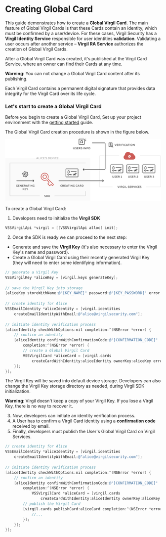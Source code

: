 # Creating Global Card

This guide demonstrates how to create a **Global Virgil Card**. The main feature of Global Virgil Cards is that these Cards contain an identity, which must be confirmed by a user/device. For these cases, Virgil Security has a **Virgil Identity Service** responsible for user identities **validation**. Validating a user occurs after another service – **Virgil RA Service**  authorizes the creation of Global Virgil Cards.

After a Global Virgil Card was created, it's published at the Virgil Card Service, where an owner can find their Cards at any time.

**Warning**: You can not change a Global Virgil Card content after its publishing.

Each Virgil Card contains a permanent digital signature that provides data integrity for the Virgil Card over its life cycle.

### Let's start to create a Global Virgil Card

Before you begin to create a Global Virgil Card, Set up your project environment with the [getting started](/docs/objectivec/guides/configuration/client.md) guide.

The Global Virgil Card creation procedure is shown in the figure below.

![Card Intro](/docs/objectivec/img/Card_intro.png "Create Global Virgil Card")

To create a Global Virgil Card:

1. Developers need to initialize the **Virgil SDK**

```objectivec
VSSVirgilApi *virgil = [[VSSVirgilApi alloc] init];
```

2. Once the SDK is ready we can proceed to the next step:


- Generate and save the **Virgil Key** (it's also necessary to enter the Virgil Key's name and password).
- Create a Global Virgil Card using their recently generated Virgil Key (they will need to enter some identifying information).


```objectivec
// generate a Virgil Key
VSSVirgilKey *aliceKey = [virgil.keys generateKey];

// save the Virgil Key into storage
[aliceKey storeWithName:@"[KEY_NAME]" password:@"[KEY_PASSWORD]" error:nil];

// create identity for Alice
VSSEmailIdentity *aliceIdentity = [virgil.identities
	createEmailIdentityWithEmail:@"alice@virgilsecurity.com"];

// initiate identity verification process
[aliceIdentity checkWithOptions:nil completion:^(NSError *error) {
	// confirm an identity
	[aliceIdentity confirmWithConfirmationCode:@"[CONFIRMATION_CODE]"
		completion:^(NSError *error) {
		// create a Global Virgil Card
		VSSVirgilCard *aliceCard = [virgil.cards
			createCardWithIdentity:aliceIdentity ownerKey:aliceKey error:nil];
	}];
}];
```

The Virgil Key will be saved into default device storage. Developers can also change the Virgil Key storage directory as needed, during Virgil SDK initialization.

**Warning**: Virgil doesn't keep a copy of your Virgil Key. If you lose a Virgil Key, there is no way to recover it.

3. Now, developers can initiate an identity verification process.
4. A User has to confirm a Virgil Card identity using a **confirmation code** received by email.
5. Finally, developers must publish the User's Global Virgil Card on Virgil Services.

```objectivec
// create identity for Alice
VSSEmailIdentity *aliceIdentity = [virgil.identities
	createEmailIdentityWithEmail:@"alice@virgilsecurity.com"];

// initiate identity verification process
[aliceIdentity checkWithOptions:nil completion:^(NSError *error) {
	// confirm an identity
	[aliceIdentity confirmWithConfirmationCode:@"[CONFIRMATION_CODE]"
		completion:^(NSError *error) {
			VSSVirgilCard *aliceCard = [virgil.cards
				createCardWithIdentity:aliceIdentity ownerKey:aliceKey error:nil];
		// publish the Virgil Card
		[virgil.cards publishCard:aliceCard completion:^(NSError *error) {
			//...
		}];
	}];
}];
```
